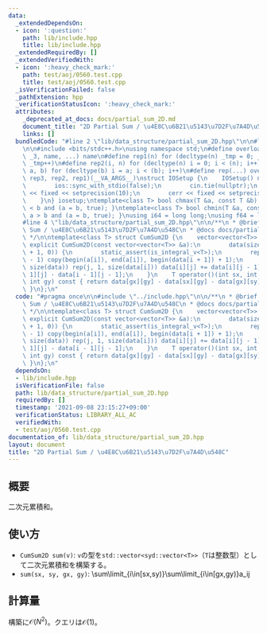 ```yaml
---
data:
  _extendedDependsOn:
  - icon: ':question:'
    path: lib/include.hpp
    title: lib/include.hpp
  _extendedRequiredBy: []
  _extendedVerifiedWith:
  - icon: ':heavy_check_mark:'
    path: test/aoj/0560.test.cpp
    title: test/aoj/0560.test.cpp
  _isVerificationFailed: false
  _pathExtension: hpp
  _verificationStatusIcon: ':heavy_check_mark:'
  attributes:
    _deprecated_at_docs: docs/partial_sum_2D.md
    document_title: "2D Partial Sum / \u4E8C\u6B21\u5143\u7D2F\u7A4D\u548C"
    links: []
  bundledCode: "#line 2 \"lib/data_structure/partial_sum_2D.hpp\"\n\n#line 2 \"lib/include.hpp\"\
    \n\n#include <bits/stdc++.h>\nusing namespace std;\n#define overload3(_1, _2,\
    \ _3, name, ...) name\n#define rep1(n) for (decltype(n) _tmp = 0; _tmp < (n);\
    \ _tmp++)\n#define rep2(i, n) for (decltype(n) i = 0; i < (n); i++)\n#define rep3(i,\
    \ a, b) for (decltype(b) i = a; i < (b); i++)\n#define rep(...) overload3(__VA_ARGS__,\
    \ rep3, rep2, rep1)(__VA_ARGS__)\nstruct IOSetup {\n    IOSetup() noexcept {\n\
    \        ios::sync_with_stdio(false);\n        cin.tie(nullptr);\n        cout\
    \ << fixed << setprecision(10);\n        cerr << fixed << setprecision(10);\n\
    \    }\n} iosetup;\ntemplate<class T> bool chmax(T &a, const T &b) { return a\
    \ < b and (a = b, true); }\ntemplate<class T> bool chmin(T &a, const T &b) { return\
    \ a > b and (a = b, true); }\nusing i64 = long long;\nusing f64 = long double;\n\
    #line 4 \"lib/data_structure/partial_sum_2D.hpp\"\n\n/**\n * @brief 2D Partial\
    \ Sum / \u4E8C\u6B21\u5143\u7D2F\u7A4D\u548C\n * @docs docs/partial_sum_2D.md\n\
    \ */\n\ntemplate<class T> struct CumSum2D {\n    vector<vector<T>> data;\n   \
    \ explicit CumSum2D(const vector<vector<T>> &a):\n        data(size(a) + 1, vector<T>(size(a[0])\
    \ + 1, 0)) {\n        static_assert(is_integral_v<T>);\n        rep(i, size(data)\
    \ - 1) copy(begin(a[i]), end(a[i]), begin(data[i + 1]) + 1);\n        rep(i, 1,\
    \ size(data)) rep(j, 1, size(data[i])) data[i][j] += data[i][j - 1] + data[i -\
    \ 1][j] - data[i - 1][j - 1];\n    }\n    T operator()(int sx, int sy, int gx,\
    \ int gy) const { return data[gx][gy] - data[sx][gy] - data[gx][sy] + data[sx][sy];\
    \ }\n};\n"
  code: "#pragma once\n\n#include \"../include.hpp\"\n\n/**\n * @brief 2D Partial\
    \ Sum / \u4E8C\u6B21\u5143\u7D2F\u7A4D\u548C\n * @docs docs/partial_sum_2D.md\n\
    \ */\n\ntemplate<class T> struct CumSum2D {\n    vector<vector<T>> data;\n   \
    \ explicit CumSum2D(const vector<vector<T>> &a):\n        data(size(a) + 1, vector<T>(size(a[0])\
    \ + 1, 0)) {\n        static_assert(is_integral_v<T>);\n        rep(i, size(data)\
    \ - 1) copy(begin(a[i]), end(a[i]), begin(data[i + 1]) + 1);\n        rep(i, 1,\
    \ size(data)) rep(j, 1, size(data[i])) data[i][j] += data[i][j - 1] + data[i -\
    \ 1][j] - data[i - 1][j - 1];\n    }\n    T operator()(int sx, int sy, int gx,\
    \ int gy) const { return data[gx][gy] - data[sx][gy] - data[gx][sy] + data[sx][sy];\
    \ }\n};\n"
  dependsOn:
  - lib/include.hpp
  isVerificationFile: false
  path: lib/data_structure/partial_sum_2D.hpp
  requiredBy: []
  timestamp: '2021-09-08 23:15:27+09:00'
  verificationStatus: LIBRARY_ALL_AC
  verifiedWith:
  - test/aoj/0560.test.cpp
documentation_of: lib/data_structure/partial_sum_2D.hpp
layout: document
title: "2D Partial Sum / \u4E8C\u6B21\u5143\u7D2F\u7A4D\u548C"
---
```


## 概要

二次元累積和。

## 使い方

- `CumSum2D sum(v)`: `v`の型を`std::vector<syd::vector<T>>`（`T`は整数型）として二次元累積和を構築する。
- `sum(sx, sy, gx, gy)`: \sum\limit_{i\in[sx,sy)}\sum\limit_{i\in[gx,gy)}a_ij

## 計算量

構築に$\mathcal{O}(N^2)$。クエリは$\mathcal{O}(1)$。

